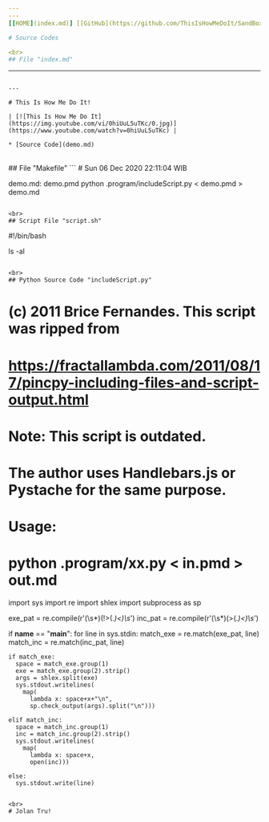 ```yaml
---
---
[[HOME](index.md)] [[GitHub](https://github.com/ThisIsHowMeDoIt/SandBox/)]

# Source Codes

<br>
## File "index.md"
```
---
```

---

# This Is How Me Do It!

| [![This Is How Me Do It](https://img.youtube.com/vi/0hiUuL5uTKc/0.jpg)](https://www.youtube.com/watch?v=0hiUuL5uTKc) |

* [Source Code](demo.md)

```

<br>
## File "Makefile"
```
# Sun 06 Dec 2020 22:11:04 WIB

demo.md: demo.pmd
	python .program/includeScript.py < demo.pmd > demo.md

```

<br>
## Script File "script.sh"
```
#!/bin/bash

ls -al

```

<br>
## Python Source Code "includeScript.py"
```
# (c) 2011 Brice Fernandes. This script was ripped from 
# https://fractallambda.com/2011/08/17/pincpy-including-files-and-script-output.html
# Note: This script is outdated.  
# The author uses Handlebars.js or Pystache for the same purpose.
# Usage: 
#     python .program/xx.py < in.pmd > out.md

import sys
import re
import shlex
import subprocess as sp
 
exe_pat = re.compile(r'(\s*)\(!>(.*)<\)\s*')
inc_pat = re.compile(r'(\s*)\(>(.*)<\)\s*')
 
if __name__ == "__main__":
  for line in sys.stdin:
    match_exe = re.match(exe_pat, line)
    match_inc = re.match(inc_pat, line)

    if match_exe:
      space = match_exe.group(1)
      exe = match_exe.group(2).strip()
      args = shlex.split(exe)
      sys.stdout.writelines(
        map(
          lambda x: space+x+"\n", 
          sp.check_output(args).split("\n")))

    elif match_inc:
      space = match_inc.group(1)
      inc = match_inc.group(2).strip()
      sys.stdout.writelines(
        map(
          lambda x: space+x, 
          open(inc)))

    else:
      sys.stdout.write(line)

```

<br>
# Jolan Tru!

